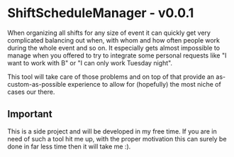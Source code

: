 # ShiftScheduleManager - v0.0.1
When organizing all shifts for any size of event it can quickly get very complicated balancing out when, with whom and how often people work during the whole event and so on. It especially gets almost impossible to manage when you offered to try to integrate some personal requests like "I want to work with B" or "I can only work Tuesday night".

This tool will take care of those problems and on top of that provide an as-custom-as-possible experience to allow for (hopefully) the most niche of cases our there.

## Important
This is a side project and will be developed in my free time. If you are in need of such a tool hit me up, with the proper motivation this can surely be done in far less time then it will take me :).
